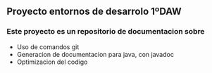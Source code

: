 ## Proyecto entornos de desarrolo 1ºDAW

### Este proyecto es un repositorio de documentacion sobre
- Uso de comandos git
- Generacion de documentacion para java, con javadoc
- Optimizacion del codigo
